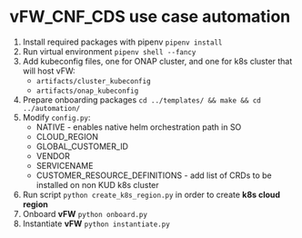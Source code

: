 # vFW_CNF_CDS use case automation

1. Install required packages with pipenv `pipenv install`
2. Run virtual environment `pipenv shell --fancy`
3. Add kubeconfig files, one for ONAP cluster, and one for k8s cluster that will host vFW:
   - `artifacts/cluster_kubeconfig`
   - `artifacts/onap_kubeconfig`
4. Prepare onboarding packages `cd ../templates/ && make && cd ../automation/`
5. Modify `config.py`:
   - NATIVE - enables native helm orchestration path in SO
   - CLOUD_REGION
   - GLOBAL_CUSTOMER_ID
   - VENDOR
   - SERVICENAME
   - CUSTOMER_RESOURCE_DEFINITIONS - add list of CRDs to be installed on non KUD k8s cluster
6. Run script `python create_k8s_region.py` in order to create **k8s cloud region**
7. Onboard **vFW** `python onboard.py`
8. Instantiate **vFW** `python instantiate.py`
